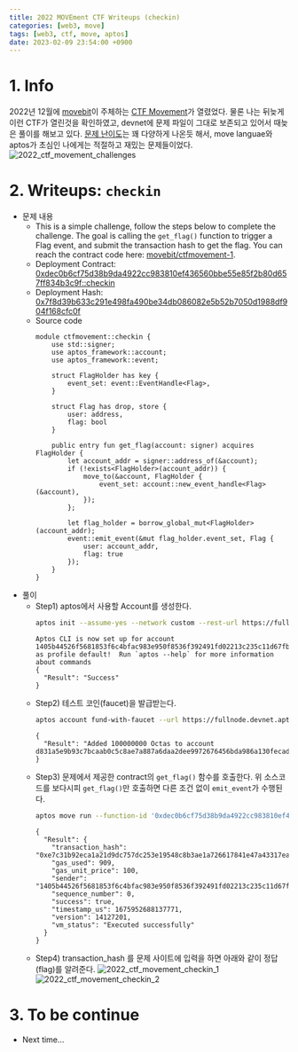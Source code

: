 ```yaml
---
title: 2022 MOVEment CTF Writeups (checkin)
categories: [web3, move]
tags: [web3, ctf, move, aptos]
date: 2023-02-09 23:54:00 +0900
---
```

# 1. Info
2022년 12월에 [movebit](https://twitter.com/MoveBit_)이 주체하는 [CTF Movement](https://ctfmovement.movebit.xyz/)가 열렸었다. 
물론 나는 뒤늦게 이런 CTF가 열린것을 확인하였고, devnet에 문제 파일이 그대로 보존되고 있어서 때늦은 풀이를 해보고 있다.
[문제 난이도](https://ctfmovement.movebit.xyz/challenges)는 꽤 다양하게 나온듯 해서, move languae와 aptos가 초심인 나에게는 적절하고 재밌는 문제들이었다.
![2022_ctf_movement_challenges](/posts/2022_ctf_movement_challenges.png)

# 2. Writeups: `checkin`
- 문제 내용
  - This is a simple challenge, follow the steps below to complete the challenge. The goal is calling the `get_flag()` function to trigger a Flag event, and submit the transaction hash to get the flag. You can reach the contract code here: [movebit/ctfmovement-1](https://github.com/movebit/ctfmovement-1).
  - Deployment Contract: [0xdec0b6cf75d38b9da4922cc983810ef436560bbe55e85f2b80d657ff834b3c9f::checkin](https://fullnode.devnet.aptoslabs.com/v1/accounts/0xdec0b6cf75d38b9da4922cc983810ef436560bbe55e85f2b80d657ff834b3c9f/module/checkin)
  - Deployment Hash: [0x7f8d39b633c291e498fa490be34db086082e5b52b7050d1988df904f168cfc0f](https://fullnode.devnet.aptoslabs.com/v1/transactions/by_hash/0x7f8d39b633c291e498fa490be34db086082e5b52b7050d1988df904f168cfc0f)
  - Source code
    ```move
    module ctfmovement::checkin {
        use std::signer;
        use aptos_framework::account;
        use aptos_framework::event;

        struct FlagHolder has key {
            event_set: event::EventHandle<Flag>,
        }

        struct Flag has drop, store {
            user: address,
            flag: bool
        }

        public entry fun get_flag(account: signer) acquires FlagHolder {
            let account_addr = signer::address_of(&account);
            if (!exists<FlagHolder>(account_addr)) {
                move_to(&account, FlagHolder {
                    event_set: account::new_event_handle<Flag>(&account),
                });
            };

            let flag_holder = borrow_global_mut<FlagHolder>(account_addr);
            event::emit_event(&mut flag_holder.event_set, Flag {
                user: account_addr,
                flag: true
            });
        }
    }
    ```
- 풀이
  - Step1) aptos에서 사용할 Account를 생성한다.
    ```bash
    aptos init --assume-yes --network custom --rest-url https://fullnode.devnet.aptoslabs.com --faucet-url https://faucet.devnet.aptoslabs.com
    ```
    ```
    Aptos CLI is now set up for account 1405b44526f5681853f6c4bfac983e950f8536f392491fd02213c235c11d67fb as profile default!  Run `aptos --help` for more information about commands
    {
      "Result": "Success"
    }
    ```
  - Step2) 테스트 코인(faucet)을 발급받는다.
    ```bash
    aptos account fund-with-faucet --url https://fullnode.devnet.aptoslabs.com --faucet-url https://faucet.devnet.aptoslabs.com --account
    ```
    ```
    {
      "Result": "Added 100000000 Octas to account d831a5e9b93c7bcaab0c5c8ae7a887a6daa2dee9972676456bda986a130fecad"
    }
    ```
  - Step3) 문제에서 제공한 contract의 `get_flag()` 함수를 호출한다. 위 소스코드를 보다시피 `get_flag()`만 호출하면 다른 조건 없이 `emit_event`가 수행된다.
    ```bash
    aptos move run --function-id '0xdec0b6cf75d38b9da4922cc983810ef436560bbe55e85f2b80d657ff834b3c9f::checkin::get_flag' --assume-yes
    ```
    ```
    {
      "Result": {
        "transaction_hash": "0xe7c31b92eca1a21d9dc757dc253e19548c8b3ae1a726617841e47a43317ea59a",
        "gas_used": 909,
        "gas_unit_price": 100,
        "sender": "1405b44526f5681853f6c4bfac983e950f8536f392491fd02213c235c11d67fb",
        "sequence_number": 0,
        "success": true,
        "timestamp_us": 1675952688137771,
        "version": 14127201,
        "vm_status": "Executed successfully"
      }
    }
    ```
  - Step4) transaction_hash 를 문제 사이트에 입력을 하면 아래와 같이 정답(flag)를 알려준다.
    ![2022_ctf_movement_checkin_1](/posts/2022_ctf_movement_checkin_1.png)
    ![2022_ctf_movement_checkin_2](/posts/2022_ctf_movement_checkin_2.png)

# 3. To be continue
- Next time...
